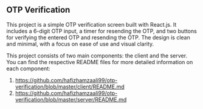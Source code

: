## OTP Verification
This project is a simple OTP verification screen built with React.js. It includes a 6-digit OTP input, a timer for resending the OTP, and two buttons for verifying the entered OTP and resending the OTP. The design is clean and minimal, with a focus on ease of use and visual clarity.

This project consists of two main components: the client and the server. You can find the respective README files for more detailed information on each component:

1. https://github.com/hafizhamzaali99/otp-verification/blob/master/client/README.md
2. https://github.com/hafizhamzaali99/otp-verification/blob/master/server/README.md

